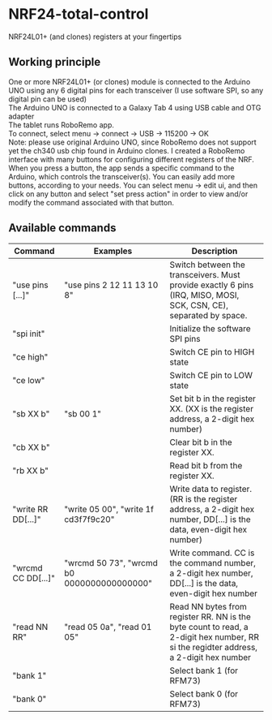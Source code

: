 # NRF24-total-control
NRF24L01+ (and clones) registers at your fingertips
## Working principle
One or more NRF24L01+ (or clones) module is connected to the Arduino UNO using any 6 digital pins for each transceiver (I use software SPI, so any digital pin can be used)  
The Arduino UNO is connected to a Galaxy Tab 4 using USB cable and OTG adapter  
The tablet runs RoboRemo app.  
To connect, select menu -> connect -> USB -> 115200 -> OK  
Note: please use original Arduino UNO, since RoboRemo does not support yet the ch340 usb chip found in Arduino clones.
I created a RoboRemo interface with many buttons for configuring different registers of the NRF. When you press a button, the app sends a specific command to the Arduino, which controls the transceiver(s).
You can easily add more buttons, according to your needs.
You can select menu -> edit ui, and then click on any button and select "set press action" in order to view and/or modify the command associated with that button.  
## Available commands
| Command           | Examples                   | Description  |
| ----------------- | -------------------------- | ------------ |
| "use pins [...]"  | "use pins 2 12 11 13 10 8" | Switch between the transceivers. Must provide exactly 6 pins (IRQ, MISO, MOSI, SCK, CSN, CE), separated by space. |
| "spi init"        |                            | Initialize the software SPI pins |
| "ce high"         |                            | Switch CE pin to HIGH state |
| "ce low"          |                            | Switch CE pin to LOW state |
| "sb XX b"         | "sb 00 1"                  | Set bit b in the register XX. (XX is the register address, a 2-digit hex number) |
| "cb XX b"         |                            | Clear bit b in the register XX. |
| "rb XX b"         |                            |  Read bit b from the register XX. |
|"write RR DD[...]" | "write 05 00", "write 1f cd3f7f9c20" | Write data to register. (RR is the register address, a 2-digit hex number, DD[...] is the data, even-digit hex number) |
| "wrcmd CC DD[...]" | "wrcmd 50 73", "wrcmd b0 0000000000000000" | Write command. CC is the command number, a 2-digit hex number, DD[...] is the data, even-digit hex number |
| "read NN RR" | "read 05 0a", "read 01 05" | Read NN bytes from register RR. NN is the byte count to read, a 2-digit hex number, RR si the regidter address, a 2-digit hex number |
| "bank 1"          |                            | Select bank 1 (for RFM73) |
| "bank 0"          |                            | Select bank 0 (for RFM73) |
